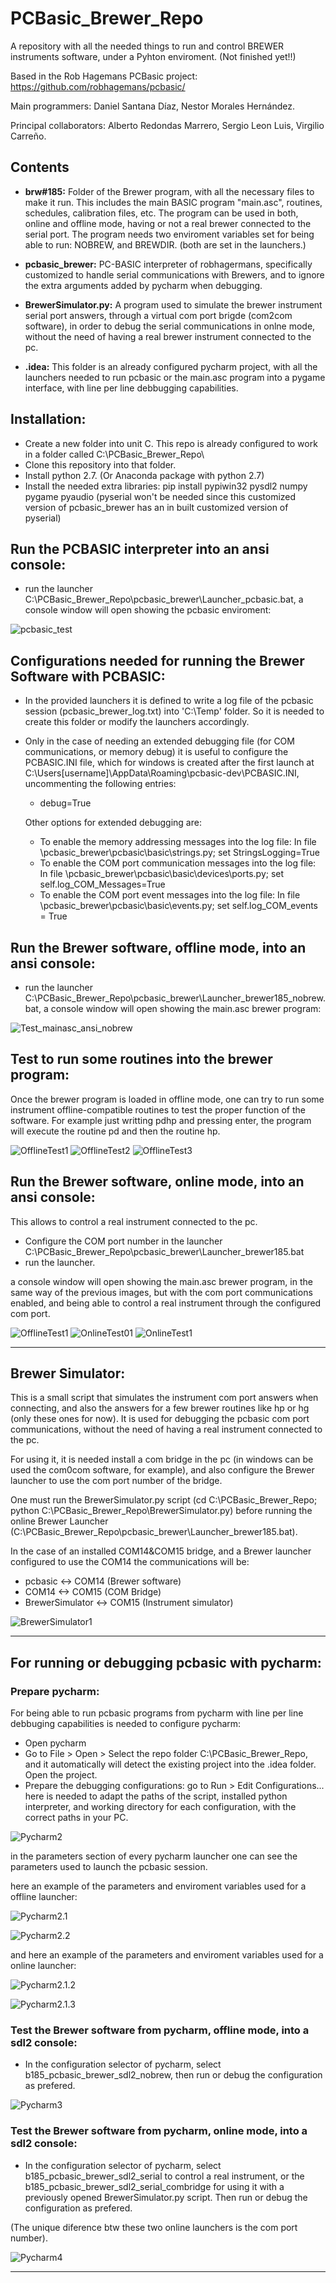 # PCBasic_Brewer_Repo
A repository with all the needed things to run and control BREWER instruments software, under a Pyhton enviroment.
(Not finished yet!!)

Based in the Rob Hagemans PCBasic project: https://github.com/robhagemans/pcbasic/ 

Main programmers: Daniel Santana Díaz, Nestor Morales Hernández.

Principal collaborators: Alberto Redondas Marrero, Sergio Leon Luis, Virgilio Carreño.

## Contents
* **brw#185:** 
Folder of the Brewer program, with all the necessary files to make it run. This includes the main BASIC program "main.asc", routines, schedules, calibration files, etc. The program can be used in both, online and offline mode, having or not a real brewer connected to the serial port. The program needs two enviroment variables set for being able to run: NOBREW, and BREWDIR. (both are set in the launchers.)

* **pcbasic_brewer:** 
PC-BASIC interpreter of robhagermans, specifically customized to handle serial communications with Brewers, and to ignore the extra arguments added by pycharm when debugging.

* **BrewerSimulator.py:**
A program used to simulate the brewer instrument serial port answers, through a virtual com port brigde (com2com software), in order to debug the serial communications in onlne mode, without the need of having a real brewer instrument connected to the pc.

* **.idea:**
This folder is an already configured pycharm project, with all the launchers needed to run pcbasic or the main.asc program into a pygame interface, with line per line debbugging capabilities.



## Installation:
* Create a new folder into unit C. This repo is already configured to work in a folder called C:\PCBasic_Brewer_Repo\
* Clone this repository into that folder. 
* Install python 2.7. (Or Anaconda package with python 2.7) 
* Install the needed extra libraries: pip install pypiwin32 pysdl2 numpy pygame pyaudio (pyserial won't be needed since this customized version of pcbasic_brewer has an in built customized version of pyserial)


## Run the PCBASIC interpreter into an ansi console:
* run the launcher C:\PCBasic_Brewer_Repo\pcbasic_brewer\Launcher_pcbasic.bat, a console window will open showing the pcbasic enviroment:

![pcbasic_test](images/PCBASIC_test_preview.png)


## Configurations needed for running the Brewer Software with PCBASIC: 
* In the provided launchers it is defined to write a log file of the pcbasic session (pcbasic_brewer_log.txt) into 'C:\Temp' folder. So it is needed to create this folder or modify the launchers accordingly. 

* Only in the case of needing an extended debugging file (for COM communications, or memory debug) it is useful to configure the PCBASIC.INI file, which for windows is created after the first launch at 
C:\Users\[username]\AppData\Roaming\pcbasic-dev\PCBASIC.INI, uncommenting the following entries:
  * debug=True
  
  Other options for extended debugging are:
  * To enable the memory addressing messages into the log file: In file \pcbasic_brewer\pcbasic\basic\strings.py; set StringsLogging=True
  * To enable the COM port communication messages into the log file: In file \pcbasic_brewer\pcbasic\basic\devices\ports.py; set self.log_COM_Messages=True
  * To enable the COM port event messages into the log file: In file \pcbasic_brewer\pcbasic\basic\events.py; set self.log_COM_events = True


## Run the Brewer software, offline mode, into an ansi console:
* run the launcher C:\PCBasic_Brewer_Repo\pcbasic_brewer\Launcher_brewer185_nobrew.bat, 
a console window will open showing the main.asc brewer program:

![Test_mainasc_ansi_nobrew](images/Test_mainasc_ansi_nobrew.PNG)

## Test to run some routines into the brewer program:
Once the brewer program is loaded in offline mode, one can try to run some instrument offline-compatible routines to test the proper function of the software. For example just writting pdhp and pressing enter, the program will execute the routine pd and then the routine hp.

![OfflineTest1](images/OfflineTest1.PNG)
![OfflineTest2](images/OfflineTest2.PNG)
![OfflineTest3](images/OfflineTest3.PNG)

## Run the Brewer software, online mode, into an ansi console:
This allows to control a real instrument connected to the pc.
* Configure the COM port number in the launcher C:\PCBasic_Brewer_Repo\pcbasic_brewer\Launcher_brewer185.bat
* run the launcher.

a console window will open showing the main.asc brewer program, in the same way of the previous images, but with the com port communications enabled, and being able to control a real instrument through the configured com port. 

![OfflineTest1](images/OfflineTest1.PNG)
![OnlineTest01](images/OnlineTest01.PNG)
![OnlineTest1](images/OnlineTest1.PNG)



-----------------------------------------------------------------------------------------------
## Brewer Simulator:
This is a small script that simulates the instrument com port answers when connecting, and also the answers for a few brewer routines like hp or hg (only these ones for now). It is used for debugging the pcbasic com port communications, without the need of having a real instrument connected to the pc.

For using it, it is needed install a com bridge in the pc (in windows can be used the com0com software, for example), and also configure the Brewer launcher to use the com port number of the bridge.

One must run the BrewerSimulator.py script (cd C:\PCBasic_Brewer_Repo; python C:\PCBasic_Brewer_Repo\BrewerSimulator.py) before running the online Brewer Launcher (C:\PCBasic_Brewer_Repo\pcbasic_brewer\Launcher_brewer185.bat).

In the case of an installed COM14&COM15 bridge, and a Brewer launcher configured to use the COM14 the communications will be: 

* pcbasic <-> COM14 (Brewer software)
* COM14 <-> COM15 (COM Bridge)
* BrewerSimulator <-> COM15 (Instrument simulator)

![BrewerSimulator1](images/BrewerSimulator1.PNG)

----------------------------------------------------------------------------------

## For running or debugging pcbasic with pycharm:

### Prepare pycharm:
For being able to run pcbasic programs from pycharm with line per line debbuging capabilities is needed to configure pycharm:
* Open pycharm
* Go to File > Open > Select the repo folder C:\PCBasic_Brewer_Repo, and it automatically will detect the existing project into the .idea folder. Open the project.
* Prepare the debugging configurations: go to Run > Edit Configurations... here is needed to adapt the paths of the script, installed python interpreter, and working directory for each configuration, with the correct paths in your PC.

![Pycharm2](images/Pycharm2.PNG)

in the parameters section of every pycharm launcher one can see the parameters used to launch the pcbasic session. 

here an example of the parameters and enviroment variables used for a offline launcher:

![Pycharm2.1](images/Pycharm2.1.PNG)

![Pycharm2.2](images/Pycharm2.2.PNG)


and here an example of the parameters and enviroment variables used for a online launcher:

![Pycharm2.1.2](images/Pycharm2.1.2.PNG)

![Pycharm2.1.3](images/Pycharm2.1.3.PNG)


### Test the Brewer software from pycharm, offline mode, into a sdl2 console:
* In the configuration selector of pycharm, select b185_pcbasic_brewer_sdl2_nobrew, then run or debug the configuration as prefered.

![Pycharm3](images/Pycharm3.PNG)

### Test the Brewer software from pycharm, online mode, into a sdl2 console:
* In the configuration selector of pycharm, select b185_pcbasic_brewer_sdl2_serial to control a real instrument, or the b185_pcbasic_brewer_sdl2_serial_combridge for using it with a previously opened BrewerSimulator.py script. Then run or debug the configuration as prefered.

(The unique diference btw these two online launchers is the com port number).

![Pycharm4](images/Pycharm4.PNG)





-------------------------------------------------------------

